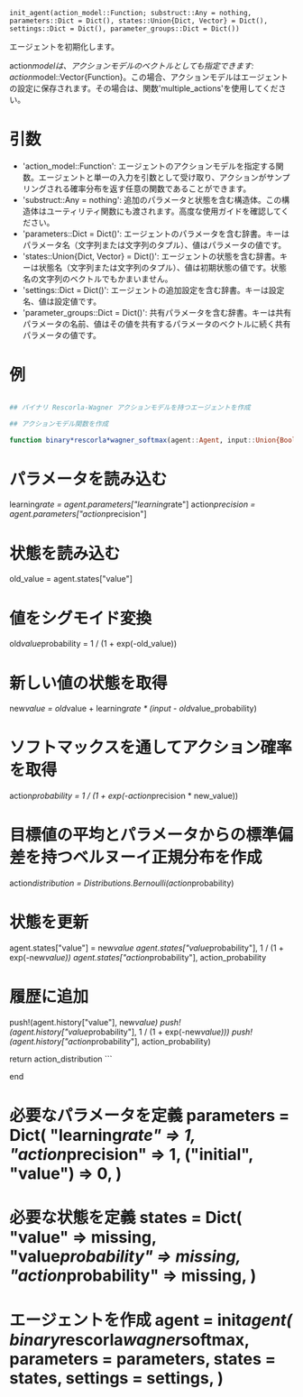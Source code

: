 ```
init_agent(action_model::Function; substruct::Any = nothing, parameters::Dict = Dict(), states::Union{Dict, Vector} = Dict(),
settings::Dict = Dict(), parameter_groups::Dict = Dict())
```

エージェントを初期化します。

action*modelは、アクションモデルのベクトルとしても指定できます: action*model::Vector{Function}。この場合、アクションモデルはエージェントの設定に保存されます。その場合は、関数'multiple_actions'を使用してください。

# 引数

  * 'action_model::Function': エージェントのアクションモデルを指定する関数。エージェントと単一の入力を引数として受け取り、アクションがサンプリングされる確率分布を返す任意の関数であることができます。
  * 'substruct::Any = nothing': 追加のパラメータと状態を含む構造体。この構造体はユーティリティ関数にも渡されます。高度な使用ガイドを確認してください。
  * 'parameters::Dict = Dict()': エージェントのパラメータを含む辞書。キーはパラメータ名（文字列または文字列のタプル）、値はパラメータの値です。
  * 'states::Union{Dict, Vector} = Dict()': エージェントの状態を含む辞書。キーは状態名（文字列または文字列のタプル）、値は初期状態の値です。状態名の文字列のベクトルでもかまいません。
  * 'settings::Dict = Dict()': エージェントの追加設定を含む辞書。キーは設定名、値は設定値です。
  * 'parameter_groups::Dict = Dict()': 共有パラメータを含む辞書。キーは共有パラメータの名前、値はその値を共有するパラメータのベクトルに続く共有パラメータの値です。

# 例

```julia

## バイナリ Rescorla-Wagner アクションモデルを持つエージェントを作成

## アクションモデル関数を作成

function binary*rescorla*wagner_softmax(agent::Agent, input::Union{Bool,Integer})

```

# パラメータを読み込む

learning*rate = agent.parameters["learning*rate"] action*precision = agent.parameters["action*precision"]

# 状態を読み込む

old_value = agent.states["value"]

# 値をシグモイド変換

old*value*probability = 1 / (1 + exp(-old_value))

# 新しい値の状態を取得

new*value = old*value + learning*rate * (input - old*value_probability)

# ソフトマックスを通してアクション確率を取得

action*probability = 1 / (1 + exp(-action*precision * new_value))

# 目標値の平均とパラメータからの標準偏差を持つベルヌーイ正規分布を作成

action*distribution = Distributions.Bernoulli(action*probability)

# 状態を更新

agent.states["value"] = new*value agent.states["value*probability"], 1 / (1 + exp(-new*value)) agent.states["action*probability"], action_probability

# 履歴に追加

push!(agent.history["value"], new*value) push!(agent.history["value*probability"], 1 / (1 + exp(-new*value))) push!(agent.history["action*probability"], action_probability)

return action_distribution ```

end

# 必要なパラメータを定義 parameters = Dict(     "learning*rate" => 1,     "action*precision" => 1,     ("initial", "value") => 0, )

# 必要な状態を定義 states = Dict(     "value" => missing,     "value*probability" => missing,     "action*probability" => missing, )

# エージェントを作成 agent = init*agent(     binary*rescorla*wagner*softmax,     parameters = parameters,     states = states,     settings = settings, )
